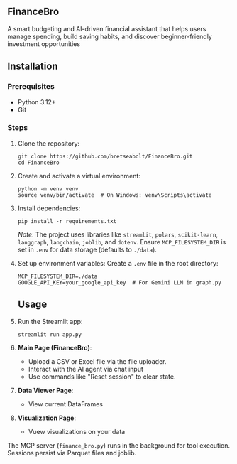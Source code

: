 ## FinanceBro

A smart budgeting and AI-driven financial assistant that helps users manage spending, build saving habits, and discover beginner-friendly investment opportunities

## Installation

### Prerequisites
- Python 3.12+
- Git

### Steps
1. Clone the repository:
   ```
   git clone https://github.com/bretseabolt/FinanceBro.git
   cd FinanceBro
   ```

2. Create and activate a virtual environment:
   ```
   python -m venv venv
   source venv/bin/activate  # On Windows: venv\Scripts\activate
   ```

3. Install dependencies:
   ```
   pip install -r requirements.txt
   ```

   *Note*: The project uses libraries like `streamlit`, `polars`, `scikit-learn`, `langgraph`, `langchain`, `joblib`, and `dotenv`. Ensure `MCP_FILESYSTEM_DIR` is set in `.env` for data storage (defaults to `./data`).

4. Set up environment variables:
   Create a `.env` file in the root directory:
   ```
   MCP_FILESYSTEM_DIR=./data
   GOOGLE_API_KEY=your_google_api_key  # For Gemini LLM in graph.py
   ```

   ## Usage

1. Run the Streamlit app:
   ```
   streamlit run app.py
   ```

2. **Main Page (FinanceBro)**:
   - Upload a CSV or Excel file via the file uploader.
   - Interact with the AI agent via chat input
   - Use commands like "Reset session" to clear state.

3. **Data Viewer Page**:
   - View current DataFrames

4. **Visualization Page**:
   - Vuew visualizations on your data
     
The MCP server (`finance_bro.py`) runs in the background for tool execution. Sessions persist via Parquet files and joblib.

